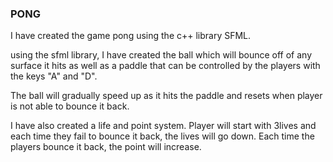 ### PONG
I have created the game pong using the c++ library SFML.

using the sfml library, I have created the ball which will bounce off of any surface it hits as well as a paddle that can be controlled by the players with the keys "A" and "D".

The ball will gradually speed up as it hits the paddle and resets when player is not able to bounce it back.

I have also created a life and point system.
Player will start with 3lives and each time they fail to bounce it back, the lives will go down.
Each time the players bounce it back, the point will increase.
